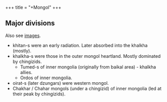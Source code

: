 +++
title = "+Mongol"
+++

## Major divisions
Also see [images](images/).

- khitan-s were an early radiation. Later absorbed into the khalkha (mostly).
- khalkha-s were those in the outer mongol heartland. Mostly dominated by chingizids.
  - Tumed-s of inner mongolia (originally from baikal area) - khalkha allies.
  - Ordos of inner mongolia.
- oirat-s (later dzungars) were western mongol.
- Chakhar / Chahar mongols (under a chingizid) of inner mongolia (led at their peak by chingizids).

